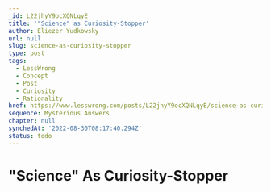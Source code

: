 ```yaml
---
_id: L22jhyY9ocXQNLqyE
title: '"Science" as Curiosity-Stopper'
author: Eliezer Yudkowsky
url: null
slug: science-as-curiosity-stopper
type: post
tags:
  - LessWrong
  - Concept
  - Post
  - Curiosity
  - Rationality
href: https://www.lesswrong.com/posts/L22jhyY9ocXQNLqyE/science-as-curiosity-stopper
sequence: Mysterious Answers
chapter: null
synchedAt: '2022-08-30T08:17:40.294Z'
status: todo
---
```


# "Science" As Curiosity-Stopper
